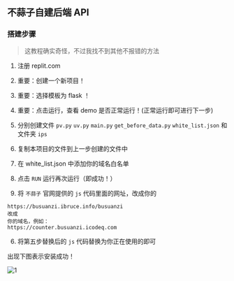 ## 不蒜子自建后端 API

### 搭建步骤

> 这教程确实奇怪，不过我找不到其他不报错的方法

1. 注册 replit.com

2. 重要：创建一个新项目！

3. 重要：选择模板为 flask ！

4. 重要：点击运行，查看 demo 是否正常运行！(正常运行即可进行下一步)

5. 分别创建文件 `pv.py` `uv.py` `main.py` `get_before_data.py` `white_list.json` 和文件夹 `ips`

6. 复制本项目的文件到上一步创建的文件中

3. 在 white_list.json 中添加你的域名白名单

4. 点击 `RUN` 运行再次运行（即成功！）

5. 将 `不蒜子` 官网提供的 `js` 代码里面的网址，改成你的

```
https://busuanzi.ibruce.info/busuanzi
改成
你的域名，例如：
https://counter.busuanzi.icodeq.com
```

6. 将第五步替换后的 `js` 代码替换为你正在使用的即可

出现下图表示安装成功！

![1](http://pic.rmb.bdstatic.com/bjh/7fb1645befad5bbbff33a6578eef0a50.png)